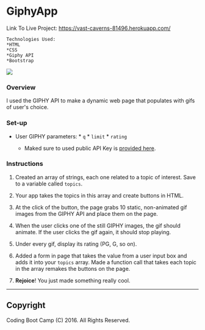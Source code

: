 # GiphyApp
Link To Live Project: https://vast-caverns-81496.herokuapp.com/

~~~~~
Technologies Used:
*HTML
*CSS
*Giphy API
*Bootstrap
~~~~~
![](http://gph.is/2grl4Qi)

### Overview
I used the GIPHY API to make a dynamic web page that populates with gifs of user's choice.

### Set-up

* User GIPHY parameters: 
		* `q`
		* `limit`
		* `rating`

	* Maked sure to used public API Key is [provided here](https://github.com/Giphy/GiphyAPI#overview). 
  
### Instructions

1. Created an array of strings, each one related to a topic of interest. Save to a variable called `topics`. 

2. Your app takes the topics in this array and create buttons in HTML.

3. At the click of the button, the page grabs 10 static, non-animated gif images from the GIPHY API and place them on the page. 

4. When the user clicks one of the still GIPHY images, the gif should animate. If the user clicks the gif again, it should stop playing.

5. Under every gif, display its rating (PG, G, so on). 

6. Added a form in page that takes the value from a user input box and adds it into your `topics` array. Made a function call that takes each topic in the array remakes the buttons on the page.

7. **Rejoice**! You just made something really cool.

----------

## Copyright
Coding Boot Camp (C) 2016. All Rights Reserved.
